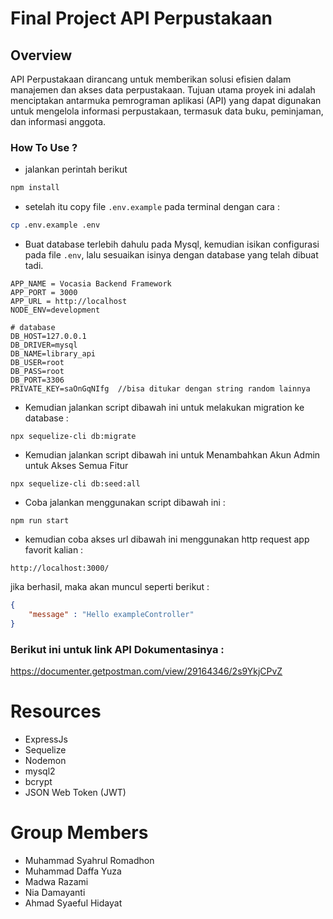 # Final Project API Perpustakaan

## Overview
API Perpustakaan dirancang untuk memberikan solusi efisien dalam manajemen dan akses data perpustakaan. Tujuan utama proyek ini adalah menciptakan antarmuka pemrograman aplikasi (API) yang dapat digunakan untuk mengelola informasi perpustakaan, termasuk data buku, peminjaman, dan informasi anggota.

### How To Use ?
* jalankan perintah berikut 

```bash
npm install
```
* setelah itu copy file `.env.example` pada terminal dengan cara :

```bash
cp .env.example .env
```
* Buat database terlebih dahulu pada Mysql, kemudian isikan configurasi pada file `.env`, lalu sesuaikan isinya dengan database yang telah dibuat tadi.
```
APP_NAME = Vocasia Backend Framework
APP_PORT = 3000
APP_URL = http://localhost
NODE_ENV=development

# database
DB_HOST=127.0.0.1
DB_DRIVER=mysql
DB_NAME=library_api
DB_USER=root
DB_PASS=root
DB_PORT=3306
PRIVATE_KEY=saOnGqNIfg  //bisa ditukar dengan string random lainnya

```
* Kemudian jalankan script dibawah ini untuk melakukan migration ke database : 
```
npx sequelize-cli db:migrate 
```
* Kemudian jalankan script dibawah ini untuk Menambahkan Akun Admin untuk Akses Semua Fitur 
```
npx sequelize-cli db:seed:all 
```
* Coba jalankan menggunakan script dibawah ini : 
```
npm run start
```
* kemudian coba akses url dibawah ini menggunakan http request app favorit kalian :
```
http://localhost:3000/
```
jika berhasil, maka akan muncul seperti berikut : 
```json
{
    "message" : "Hello exampleController"
}
```
### Berikut ini untuk link API Dokumentasinya :
https://documenter.getpostman.com/view/29164346/2s9YkjCPvZ

# Resources 
* ExpressJs
* Sequelize
* Nodemon
* mysql2
* bcrypt
* JSON Web Token (JWT)
# Group Members
* Muhammad Syahrul Romadhon
* Muhammad Daffa Yuza
* Madwa Razami
* Nia Damayanti
* Ahmad Syaeful Hidayat
